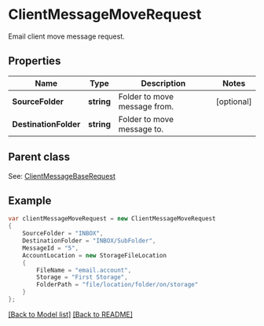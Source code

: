 # ClientMessageMoveRequest
Email client move message request.             

## Properties
Name | Type | Description | Notes
------------ | ------------- | ------------- | -------------
**SourceFolder** | **string** | Folder to move message from.              | [optional] 
**DestinationFolder** | **string** | Folder to move message to.              | 

## Parent class

See: [ClientMessageBaseRequest](ClientMessageBaseRequest.md)

## Example
```csharp
var clientMessageMoveRequest = new ClientMessageMoveRequest
{
    SourceFolder = "INBOX",
    DestinationFolder = "INBOX/SubFolder",
    MessageId = "5",
    AccountLocation = new StorageFileLocation
    {
        FileName = "email.account",
        Storage = "First Storage",
        FolderPath = "file/location/folder/on/storage"
    }
};
```

[[Back to Model list]](Models.md) [[Back to README]](README.md)

